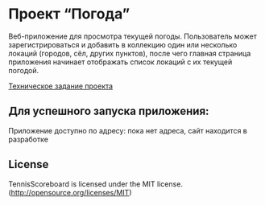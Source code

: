 # Проект “Погода”

Веб-приложение для просмотра текущей погоды. Пользователь может зарегистрироваться и добавить в коллекцию один или несколько локаций (городов, сёл, других пунктов), после чего главная страница приложения начинает отображать список локаций с их текущей погодой.

[Техническое задание проекта](https://zhukovsd.github.io/python-backend-learning-course/Projects/WeatherViewer/)

## Для успешного запуска приложения:

Приложение доступно по адресу: пока нет адреса, сайт находится в разработке

## License
TennisScoreboard is licensed under the MIT license. (http://opensource.org/licenses/MIT)
